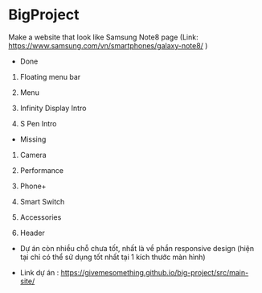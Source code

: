 # BigProject

Make a website that look like Samsung Note8 page (Link: https://www.samsung.com/vn/smartphones/galaxy-note8/ )

* Done

1. Floating menu bar

2. Menu

3. Infinity Display Intro

4. S Pen Intro


* Missing 

1. Camera

2. Performance

3. Phone+

4. Smart Switch

5. Accessories

6. Header

* Dự án còn nhiều chỗ chưa tốt, nhất là về phần responsive design (hiện tại chỉ có thể sử dụng tốt nhất tại 1 kích thước màn hình)

* Link dự án : https://givemesomething.github.io/big-project/src/main-site/

